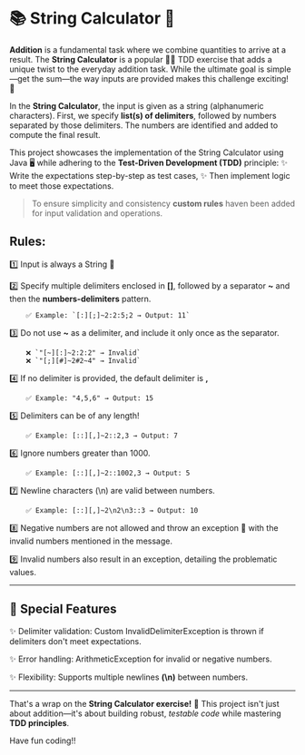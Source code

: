 # 📚 String Calculator 🧮

**Addition** is a fundamental task where we combine quantities to arrive at a result. The **String Calculator** is a popular 🧗‍♂️ TDD exercise that adds a unique twist to the everyday addition task. While the ultimate goal is simple—get the sum—the way inputs are provided makes this challenge exciting! 🚀

In the **String Calculator**, the input is given as a string (alphanumeric characters). First, we specify **list(s) of delimiters**, followed by numbers separated by those delimiters. The numbers are identified and added to compute the final result.

This project showcases the implementation of the String Calculator using Java 🖥️ while adhering to the **Test-Driven Development (TDD)** principle:
✨ Write the expectations step-by-step as test cases,
✨ Then implement logic to meet those expectations.

> To ensure simplicity and consistency **custom rules** haven been added for input validation and operations.

## Rules:

1️⃣ Input is always a String 📝

2️⃣ Specify multiple delimiters enclosed in **[]**, followed by a separator **~** and then the **numbers-delimiters** pattern.

        ✅ Example: `[:][;]~2:2:5;2 → Output: 11`	
         
3️⃣ Do not use **~** as a delimiter, and include it only once as the separator.

        ❌ `"[~][:]~2:2:2" → Invalid`
        ❌ `"[;][#]~2#2~4" → Invalid`
          
4️⃣ If no delimiter is provided, the default delimiter is **,**

        ✅ Example: "4,5,6" → Output: 15
        
5️⃣ Delimiters can be of any length!

        ✅ Example: [::][,]~2::2,3 → Output: 7
        
6️⃣ Ignore numbers greater than 1000.

        ✅ Example: [::][,]~2::1002,3 → Output: 5
        
7️⃣ Newline characters (\n) are valid between numbers.

        ✅ Example: [::][,]~2\n2\n3::3 → Output: 10
        
8️⃣ Negative numbers are not allowed and throw an exception 📛 with the invalid numbers mentioned in the message.


9️⃣ Invalid numbers also result in an exception, detailing the problematic values.

---

## 🌟 Special Features

✨ Delimiter validation: Custom InvalidDelimiterException is thrown if delimiters don't meet expectations.

✨ Error handling: ArithmeticException for invalid or negative numbers.

✨ Flexibility: Supports multiple newlines **(\n)** between numbers.

---

That's a wrap on the **String Calculator exercise!** 🎉
This project isn't just about addition—it's about building robust, *testable code* while mastering **TDD principles**. 

Have fun coding!!




